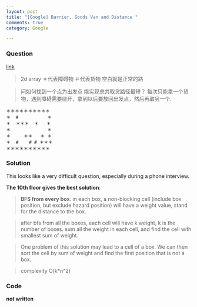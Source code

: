 ```yaml
---
layout: post
title: "[Google] Barrier, Goods Van and Distance "
comments: true
category: Google

---
```


### Question

[link](http://www.mitbbs.com/article_t1/JobHunting/32631467_0_1.html)

> 2d array ＊代表障碍物 ＃代表货物 空白就是正常的路 

> 问如何找到一个点为出发点 能实现总共取货路径最短？ 每次只能拿一个货物，遇到障碍需要绕开，拿到以后要放回出发点，然后再取另一个. 

    ＊＊＊＊＊＊＊＊＊＊
    ＊  #           ＊
    ＊  ＊＊＊  ＊   ＊
    ＊              ＊
    ＊     ＊＊   ＊ ＊
    ＊  #    # # ＊＊＊
    ＊＊＊＊＊＊＊＊＊＊

### Solution

This looks like a very difficult question, especially during a phone interview. 

__The 10th floor gives the best solution__: 

> __BFS from every box__. in each box, a non-blocking cell (include box position, but exclude hazard position) will have a weight value, stand for the distance to the box. 

> after bfs from all the boxes, each cell will have k weight, k is the number of boxes. sum all the weight in each cell, and find the cell with smallest sum of weight. 

> One problem of this solution may lead to a cell of a box. We can then sort the cell by sum of weight and find the first position that is not a box. 

> complexity O(k*n^2)

### Code

__not written__
